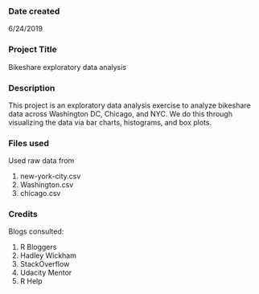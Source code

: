 ### Date created
6/24/2019

### Project Title
Bikeshare exploratory data analysis

### Description
This project is an exploratory data analysis exercise to analyze bikeshare data across Washington DC, Chicago, and NYC.  We do this through visualizing the data via bar charts, histograms, and box plots.

### Files used
Used raw data from
1) new-york-city.csv
2) Washington.csv
3) chicago.csv

### Credits
Blogs consulted:
1) R Bloggers
2) Hadley Wickham 
3) StackOverflow
4) Udacity Mentor
5) R Help


